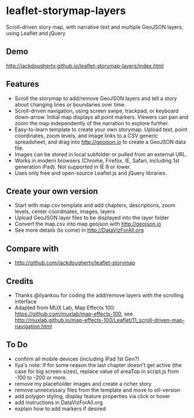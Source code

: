 # leaflet-storymap-layers
Scroll-driven story map, with narrative text and multiple GeoJSON layers, using Leaflet and jQuery

## Demo
http://jackdougherty.github.io/leaflet-storymap-layers/index.html

## Features
- Scroll the storymap to add/remove GeoJSON layers and tell a story about changing lines or boundaries over time.
- Scroll-driven navigation, using screen swipe, trackpad, or keyboard down-arrow. Initial map displays all point markers. Viewers can pan and zoom the map independently of the narration to explore further.
- Easy-to-learn template to create your own storymap. Upload text, point coordinates, zoom levels, and image links to a CSV generic spreadsheet, and drag into http://geojson.io to create a GeoJSON data file.
- Images can be stored in local subfolder or pulled from an external URL.
- Works in modern browsers (Chrome, Firefox, IE, Safari, including 1st generation iPad). Not supported in IE 8 or lower.
- Uses only free and open-source Leaflet.js and jQuery libraries.

## Create your own version
- Start with map.csv template and add chapters, descriptions, zoom levels, center coordinates, images, layers
- Upload GeoJSON layer files to be displayed into the layer folder
- Convert the map.csv into map.geojson with http://geojson.io
- See more details (to come) in http://DataVizForAll.org

## Compare with
- http://github.com/jackdougherty/leaflet-storymap

## Credits
- Thanks @ilyankou for coding the add/remove layers with the scrolling interface  
- Adapted from MUX Lab, Map Effects 100: https://github.com/muxlab/map-effects-100, see http://muxlab.github.io/map-effects-100/Leaflet/11_scroll-driven-map-navigation.html

## To Do
- confirm all mobile devices (including iPad 1st Gen?)
- Ilya's note: If for some reason the last chapter doesn't get active (the case for big screen sizes), replace value of areaTop in script.js from -100 to -200 or more.
- remove my placeholder images and create a richer story
- remove unnecessary files from the template and move to otl-version
- add polygon styling, display feature properties via click or hover
- add instructions in DataVizForAll.org
- explain how to add markers if desired
